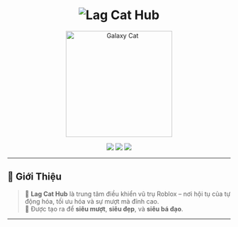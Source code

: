 <h1 align="center">
  <img src="https://readme-typing-svg.demolab.com?font=Fira+Code&size=36&pause=1000&color=00F0FF&center=true&vCenter=true&width=420&lines=✨+Lag+Cat+Hub+✨" alt="Lag Cat Hub"/>
</h1>

<p align="center">
  <img src="https://media.giphy.com/media/v1.Y2lkPTc5MGI3NjExdmJlZnJoM2R5aXZ5aWVhcDdjZWk4NjF6eHFpeHQzMGozNG01NzZ5NSZlcD12MV9naWZzX3NlYXJjaCZjdD1n/3o85xIO33l7RlmLR4I/giphy.gif" width="240" alt="Galaxy Cat"/>
</p>

<p align="center">
  <img src="https://img.shields.io/badge/Status-Online-00ffff?style=for-the-badge&logo=cloudflare&logoColor=white"/>
  <img src="https://img.shields.io/badge/Powered_by-Roblox-ff66cc?style=for-the-badge&logo=roblox&logoColor=white"/>
  <img src="https://img.shields.io/badge/Made%20with-%E2%9D%A4-FB6DC2?style=for-the-badge"/>
</p>

---

## 🌌 Giới Thiệu

> 🐾 **Lag Cat Hub** là trung tâm điều khiển vũ trụ Roblox – nơi hội tụ của tự động hóa, tối ưu hóa và sự mượt mà đỉnh cao.  
> 🔮 Được tạo ra để **siêu mượt**, **siêu đẹp**, và **siêu bá đạo**.

---
